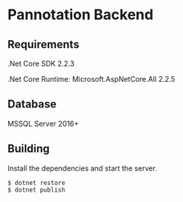 # Pannotation Backend

## Requirements

.Net Core SDK 2.2.3

.Net Core Runtime:
	  Microsoft.AspNetCore.All 2.2.5

## Database

MSSQL Server 2016+ 
	  
## Building

Install the dependencies and start the server.

```
$ dotnet restore
$ dotnet publish
```
